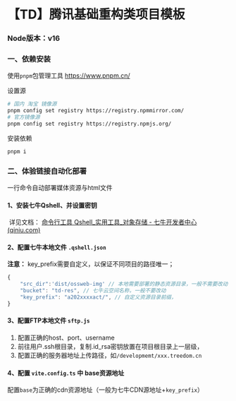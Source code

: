 # 【TD】腾讯基础重构类项目模板

### Node版本：v16

### 一、依赖安装

使用`pnpm`包管理工具 https://www.pnpm.cn/

设置源

```bash
# 国内 淘宝 镜像源
pnpm config set registry https://registry.npmmirror.com/
# 官方镜像源
pnpm config set registry https://registry.npmjs.org/
```

安装依赖

```javascript
pnpm i
```

### 二、体验链接自动化部署

一行命令自动部署媒体资源与html文件

#### 1、安装七牛Qshell、并设置密钥

​	详见文档： [命令行工具 Qshell_实用工具_对象存储 - 七牛开发者中心 (qiniu.com)](https://developer.qiniu.com/kodo/1302/qshell) 

#### 2、配置七牛本地文件 `.qshell.json`

**注意：** key_prefix需要自定义，以保证不同项目的路径唯一；

```javascript
{
    "src_dir":'dist/ossweb-img' // 本地需要部署的静态资源目录，一般不需要改动
    "bucket": "td-res", // 七牛云空间名称，一般不要改动
    "key_prefix": "a202xxxxact/", // 自定义资源目录前缀，
}
```

#### 3、配置FTP本地文件 `sftp.js`

1. 配置正确的host、port、username
2. 前往用户.ssh根目录，复制.id_rsa密钥放置在项目根目录上一层级，
3. 配置正确的服务器地址上传路径，如`/developmemt/xxx.treedom.cn`

#### 4、配置 `vite.config.ts` 中 base资源地址 

配置`base`为正确的cdn资源地址（一般为七牛CDN源地址+`key_prefix`）

